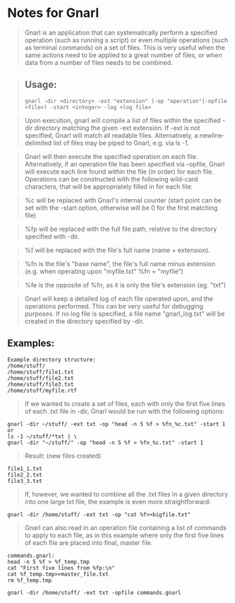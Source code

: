 # Notes for Gnarl #

> Gnarl is an application that can systematically perform a specified operation (such as running a script) or even multiple operations (such as terminal commands) on a set of files. This is very useful when the same actions need to be applied to a great number of files, or when data from a number of files needs to be combined.

> ## Usage: ##
> `gnarl -dir <directory> -ext "extension" (-op "operation"|-opfile <file>) -start <integer> -log <log file>`

> Upon execution, gnarl will compile a list of files within the specified -dir directory matching the given -ext extension. If -ext is not specified, Gnarl will match all readable files. Alternatively, a newline-delimited list of files may be piped to Gnarl, e.g. via ls -1.

> Gnarl will then execute the specified operation on each file. Alternatively, if an operation file has been specified via -opfile, Gnarl will execute each line found within the file (in order) for each file. Operations can be constructed with the following wild-card characters, that will be appropriately filled in for each file:

> %c will be replaced with Gnarl's internal counter (start point can be set with the -start option, otherwise will be 0 for the first matching file)

> %fp will be replaced with the full file path, relative to the directory specified with -dir.

> %f will be replaced with the file's full name (name + extension).

> %fn is the file's "base name", the file's full name minus extension (e.g. when operating upon "myfile.txt" %fn = "myfile")

> %fe is the opposite of %fn, as it is only the file's extension (eg. "txt")

> Gnarl will keep a detailed log of each file operated upon, and the operations performed. This can be very useful for debugging purposes. If no log file is specified, a file name "gnarl\_log.txt" will be created in the directory specified by -dir.

## Examples: ##
```
Example directory structure:
/home/stuff/
/home/stuff/file1.txt
/home/stuff/file2.txt
/home/stuff/file3.txt
/home/stuff/myfile.rtf
```

> If we wanted to create a set of files, each with only the first five lines of each .txt file in -dir, Gnarl would be run with the following options:

```
gnarl -dir ~/stuff/ -ext txt -op "head -n 5 %f > %fn_%c.txt" -start 1
or
ls -1 ~/stuff/*txt | \
gnarl -dir "~/stuff/" -op "head -n 5 %f > %fn_%c.txt" -start 1
```

> Result: (new files created)

```
file1_1.txt
file2_2.txt
file3_3.txt
```

> If, however, we wanted to combine all the .txt files in a given directory into one large txt file, the example is even more straightforward:

```
gnarl -dir /home/stuff/ -ext txt -op "cat %f>>bigfile.txt"
```

> Gnarl can also read in an operation file containing a list of commands to apply to each file, as in this example where only the first five lines of each file are placed into final, master file.

```
commands.gnarl:
head -n 5 %f > %f_temp.tmp
cat "First five lines from %fp:\n"
cat %f_temp.tmp>>master_file.txt
rm %f_temp.tmp

gnarl -dir /home/stuff/ -ext txt -opfile commands.gnarl
```
